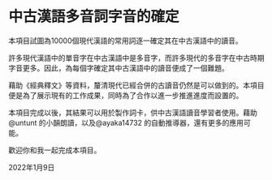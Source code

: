 # 中古漢語多音詞字音的確定

本項目試圖為10000個現代漢語的常用詞逐一確定其在中古漢語中的讀音。  

許多現代漢語中的單音字在中古漢語中是多音字，而許多現代的多音字在中古時期字音更多。因此，為每個字確定其中古漢語中的讀音便成了一個難題。

藉助《經典釋文》等資料，釐清現代已經合併的古讀音仍然是可以做到的。本項目便是為了展示現有的工作成果，同時為了合作以進一步推進進度而設置的。

本項目完成以後，其結果可以用於製作詞卡，供中古漢語讀音學習者使用。藉助@untunt 的小韻朗讀，以及@ayaka14732 的自動推導器，還有更多的應用可能。

歡迎你和我一起完成本項目。

2022年1月9日

